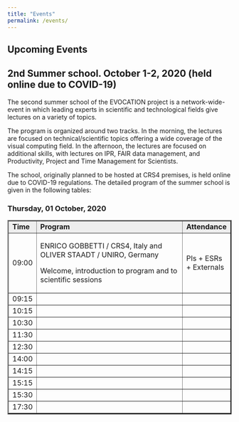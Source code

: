 ```yaml
---
title: "Events"
permalink: /events/
---
```


## Upcoming Events 
<!-- &nbsp; &nbsp; &nbsp; ESRs &nbsp; &nbsp; &nbsp; Management and Administrative -->

## 2nd Summer school. October 1-2, 2020 (held online due to COVID-19)

The second summer school of the EVOCATION project is a network-wide-event in which leading experts in scientific and technological fields give lectures on a variety of topics. 

The program is organized around two tracks. In the morning, the lectures are focused on technical/scientific topics offering a wide coverage of the visual computing field. In the afternoon, the lectures are focused on additional skills, with lectures on IPR, FAIR data management, and Productivity, Project and Time Management for Scientists. 

The school, originally planned to be hosted at CRS4 premises, is held online due to COVID-19 regulations. The detailed program of the summer school is given in the following tables:

### Thursday, 01 October, 2020

<table style="width: 100%;" border="2">
<tbody>
<tr style="background-color: #eeeeee;">
<td style="width: 10%;"><strong>Time</strong></td>
<td style="width: 75.1667%;"><strong>Program</strong></td>
<td style="width: 10.8333%;"><strong>Attendance</strong></td>
</tr>
<tr>
<td style="width: 10%;">09:00</td>
<td style="width: 75.1667%;">
<p>ENRICO GOBBETTI / CRS4, Italy and OLIVER STAADT / UNIRO, Germany</p>
<p>Welcome, introduction to program and to scientific sessions</p>
</td>
<td style="width: 10.8333%;">PIs + ESRs + Externals</td>
</tr>
<tr>
<td style="width: 10%;">09:15</td>
<td style="width: 75.1667%;">&nbsp;</td>
<td style="width: 10.8333%;">&nbsp;</td>
</tr>
<tr>
<td style="width: 10%;">10:15</td>
<td style="width: 75.1667%;">&nbsp;</td>
<td style="width: 10.8333%;">&nbsp;</td>
</tr>
<tr>
<td style="width: 10%;">10:30</td>
<td style="width: 75.1667%;">&nbsp;</td>
<td style="width: 10.8333%;">&nbsp;</td>
</tr>
<tr>
<td style="width: 10%;">11:30</td>
<td style="width: 75.1667%;">&nbsp;</td>
<td style="width: 10.8333%;">&nbsp;</td>
</tr>
<tr>
<td style="width: 10%;">12:30</td>
<td style="width: 75.1667%;">&nbsp;</td>
<td style="width: 10.8333%;">&nbsp;</td>
</tr>
<tr>
<td style="width: 10%;">14:00</td>
<td style="width: 75.1667%;">&nbsp;</td>
<td style="width: 10.8333%;">&nbsp;</td>
</tr>
<tr>
<td style="width: 10%;">14:15</td>
<td style="width: 75.1667%;">&nbsp;</td>
<td style="width: 10.8333%;">&nbsp;</td>
</tr>
<tr>
<td style="width: 10%;">15:15</td>
<td style="width: 75.1667%;">&nbsp;</td>
<td style="width: 10.8333%;">&nbsp;</td>
</tr>
<tr>
<td style="width: 10%;">15:30</td>
<td style="width: 75.1667%;">&nbsp;</td>
<td style="width: 10.8333%;">&nbsp;</td>
</tr>
<tr>
<td style="width: 10%;">17:30</td>
<td style="width: 75.1667%;">&nbsp;</td>
<td style="width: 10.8333%;">&nbsp;</td>
</tr>
</tbody>
</table>

